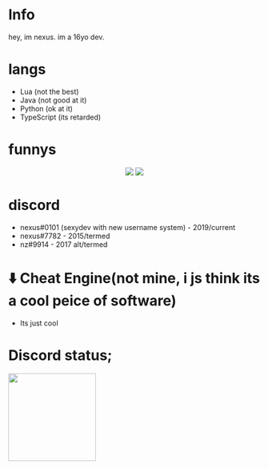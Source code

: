 # Info
  hey, im nexus. im a 16yo dev.

# langs
  - Lua (not the best)
  - Java (not good at it)
  - Python (ok at it)
  - TypeScript (its retarded)

# funnys
<p align = "center">
    <img src = "https://github-readme-stats.vercel.app/api/top-langs/?username=cu-m&layout=compact&theme=dark"/>
    <img src = "https://github-readme-stats.vercel.app/api?username=cu-m&show_icons=true&theme=dracula"/>
</p>

# discord
  - nexus#0101 (sexydev with new username system) - 2019/current
  - nexus#7782 - 2015/termed
  - nz#9914 - 2017 alt/termed

# ⬇️ Cheat Engine(not mine, i js think its a cool peice of software)
  - Its just cool

# Discord status;
</h5>
<a href="https://discord.com/users/565667519373901853">
<img src="https://lanyard-profile-readme.vercel.app/api/565667519373901853?animated=true" height=175px/>
</a> 
